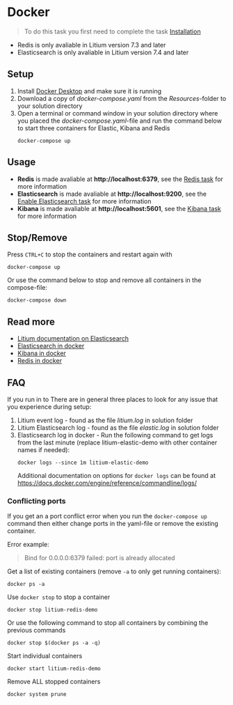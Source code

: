 # Docker

> To do this task you first need to complete the task [Installation](../Installation) 

* Redis is only avaliable in Litium version 7.3 and later
* Elasticsearch is only avaliable in Litium version 7.4 and later

## Setup

1. Install [Docker Desktop](https://docs.docker.com/docker-for-windows/install/) and make sure it is running
1. Download a copy of _docker-compose.yaml_ from the _Resources_-folder to your solution directory
1. Open a terminal or command window in your solution directory where you placed the _docker-compose.yaml_-file and run the command below to start three containers for Elastic, Kibana and Redis
    ```
    docker-compose up
    ```

## Usage

* **Redis** is made avaliable at **http://localhost:6379**, see the [Redis task](../Redis) for more information
* **Elasticsearch** is made avaliable at **http://localhost:9200**, see the [Enable Elasticsearch task](../Enable%20Elasticsearch) for more information
* **Kibana** is made avaliable at **http://localhost:5601**, see the [Kibana task](../Redis) for more information

## Stop/Remove

Press `CTRL+C` to stop the containers and restart again with 
```
docker-compose up
```

Or use the command below to stop and remove all containers in the compose-file:
```
docker-compose down
```

## Read more

* [Litium documentation on Elasticsearch](https://docs.litium.com/documentation/architecture/search/elasticsearch/setup-and-configure-elasticsearch)
* [Elasticsearch in docker](https://www.elastic.co/guide/en/elasticsearch/reference/7.5/docker.html)
* [Kibana in docker](https://www.elastic.co/guide/en/kibana/current/docker.html)
* [Redis in docker](https://docs.microsoft.com/en-us/archive/blogs/uk_faculty_connection/containers-redis-running-redis-on-windows-with-docker)

## FAQ

If you run in to There are in general three places to look for any issue that you experience during setup:

1. Litium event log - found as the file _litium.log_ in solution folder
1. Litium Elasticsearch log - found as the file _elastic.log_ in solution folder
1. Elasticsearch log in docker - Run the following command to get logs from the last minute (replace litium-elastic-demo with other container names if needed):
    ```console
    docker logs --since 1m litium-elastic-demo
    ```
    Additional documentation on options for `docker logs` can be found at https://docs.docker.com/engine/reference/commandline/logs/

### Conflicting ports

If you get an a port conflict error when you run the `docker-compose up` command then either change ports in the yaml-file or remove the existing container.

Error example:
> Bind for 0.0.0.0:6379 failed: port is already allocated

Get a list of existing containers (remove `-a` to only get running containers):
```console
docker ps -a
```

Use `docker stop` to stop a container
```console
docker stop litium-redis-demo
```

Or use the following command to stop all containers by combining the previous commands
```console
docker stop $(docker ps -a -q)
``` 

Start individual containers
```console
docker start litium-redis-demo
```

Remove ALL stopped containers
```console
docker system prune
```